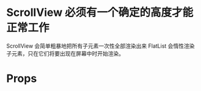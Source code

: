 # ScrollView 必须有一个确定的高度才能正常工作

ScrollView 会简单粗暴地把所有子元素一次性全部渲染出来
FlatList 会惰性渲染子元素，只在它们将要出现在屏幕中时开始渲染。

# Props
